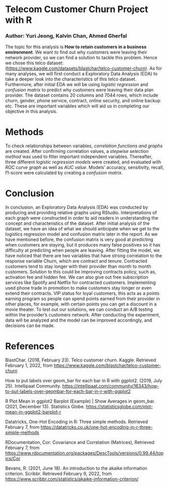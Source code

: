 # Telecom Customer Churn Project with R
### Author: Yuri Jeong, Kalvin Chan, Ahmed Gherfal

The topic for this analysis is **How to retain customers in a business environment**. We want to find out why customers were leaving their network provider, so we can find a solution to tackle this problem. Hence we chose this telco dataset: (https://www.kaggle.com/datasets/blastchar/telco-customer-churn). As for many analyses, we will first conduct a Exploratory Data Analysis (EDA) to take a deeper look into the characteristics of this telco dataset. Furthermore, after initial EDA we will be using *logistic regression* and *confusion matrix* to predict why customers were leaving their data plan provider. The dataset contains 20 columns and 7044 rows, which include churn, gender, phone service, contract, online security, and online backup etc. These are important variables which will aid us in completing our objective in this analysis. 

# Methods
To check relationships between variables, *correlation functions and graphs* are created. After confirming correlation values, a *stepwise selection method* was used to filter important independent variables. Thereafter, three different *logistic regression models* were created, and evaluated with *ROC curve graph* as well as *AUC value*. Models’ accuracy, sensitivity, recall, f1-score were calculated by creating a *confusion matrix*.

# Conclusion
In conclusion, an Exploratory Data Analysis (EDA) was conducted by producing and providing relative graphs using RStudio. Interpretations of each graph were constructed in order to aid readers in understanding the concept and characteristics of the dataset. After initial analysis of the dataset, we have an idea of what we should anticipate when we get to the logistics regression model and confusion matrix later in the report. As we have mentioned before, the confusion matrix is very good at predicting when customers are staying, but it produces many false positives so it has difficulty at predicting when people are leaving. After fitting the model, we have noticed that there are two variables that have strong correlation to the response variable Churn, which are contract and tenure. Contracted customers tend to stay longer with their provider than month to month customers. Solution to this could be improving contracts policy, such as, activation fee and hidden fee. We can also give out free subscription services like Spotify and Netflix for contracted customers. Implementing used phone trade in promotion to make customers stay longer or even extend their contracts. VIP status for loyal customers, this acts as a points earning program so people can spend points earned from their provider in other places, for example, with certain points you can get a discount in a movie theater. To test out our solutions, we can conduct an A/B testing within the provider’s customers network. After conducting the experiment, data will be analyzed and the model can be improved accordingly, and decisions can be made.

# References
BlastChar. (2018, February 23). Telco customer churn. Kaggle. Retrieved February 1, 2022, from https://www.kaggle.com/blastchar/telco-customer-churn 

How to put labels over geom_bar for each bar in R with ggplot2. (2019, July 25). Intellipaat Community. https://intellipaat.com/community/16343/how-to-put-labels-over-geombar-for-each-bar-in-r-with-ggplot2

R Plot Mean in ggplot2 Barplot (Example) | Show Averages in geom_bar. (2021, December 13). Statistics Globe. https://statisticsglobe.com/plot-mean-in-ggplot2-barplot-r

Datatricks, One-Hot Encoding in R: Three simple methods. Retrieved February 7, from https://datatricks.co.uk/one-hot-encoding-in-r-three-simple-methods 

RDocumentation, Cor: Covariance and Correlation (Matrices), Retrieved February 7, from https://www.rdocumentation.org/packages/DescTools/versions/0.99.44/topics/Cor

Bevans, R. (2021, June 18). An introduction to the akaike information criterion. Scribbr. Retrieved February 9, 2022, from https://www.scribbr.com/statistics/akaike-information-criterion/ 
